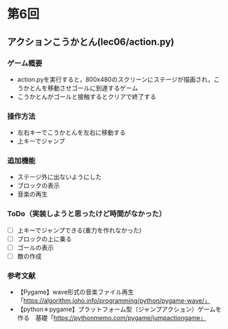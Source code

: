# 第6回
## アクションこうかとん(lec06/action.py)
### ゲーム概要
- action.pyを実行すると，800x480のスクリーンにステージが描画され，こうかとんを移動させゴールに到達するゲーム
- こうかとんがゴールと接触するとクリアで終了する
### 操作方法
- 左右キーでこうかとんを左右に移動する
- 上キーでジャンプ
### 追加機能
- ステージ外に出ないようにした
- ブロックの表示
- 音楽の再生
### ToDo（実装しようと思ったけど時間がなかった）
- [ ] 上キーでジャンプできる(重力を作れなかった)
- [ ] ブロックの上に乗る
- [ ] ゴールの表示
- [ ] 敵の作成
### 参考文献
- 【Pygame】wave形式の音楽ファイル再生「https://algorithm.joho.info/programming/python/pygame-wave/」
- 【python＊pygame】プラットフォーム型（ジャンプアクション）ゲームを作る　基礎「https://pythonmemo.com/pygame/jumpactiongame」
